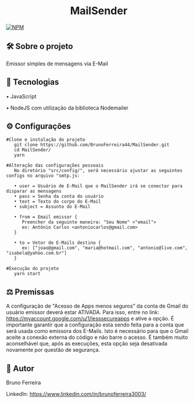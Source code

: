 <h1 align="center">MailSender</h1>

[![NPM](https://img.shields.io/npm/l/react)](https://github.com/BrunoFerreira44/MailSender/main/LICENSE)

## 🛠 Sobre o projeto

Emissor simples de mensagens via E-Mail

## 🚀 Tecnologias

• JavaScript

• NodeJS com utilização da biblioteca Nodemailer

## ⚙ Configurações

```
#Clone e instalação do projeto
   git clone https://github.com/BrunoFerreira44/MailSender.git
   cd MailSender/
   yarn

#Alteração das configurações pessoais
   No diretório "src/config/", será necessário ajustar as seguintes configs no arquivo "smtp.js:

   • user = Usuário de E-Mail que o MailSender irá se conectar para disparar as mensagens
   • pass = Senha da conta do usuário
   • text = Texto do corpo do E-Mail
   • subject = Assunto do E-Mail

   • from = Email emissor {
      Preencher da seguinte maneira: "Seu Nome" <"email">
      ex: Antônio Carlos <antoniocarlos@gmail.com>
   }

   • to = Vetor de E-Mails destino {
      ex: ["joao@gmail.com", "maria@hotmail.com", "antonio@live.com", "isabela@yahoo.com.br"]
   }

#Execução do projeto
   yarn start
```

## ⚖ Premissas

A configuração de "Acesso de Apps menos seguros" da conta de Gmail do usuário
emissor deverá estar ATIVADA. Para isso, entre no link:
https://myaccount.google.com/u/1/lesssecureapps e ative a opção. É importante
garantir que a configuração esta sendo feita para a conta que será usada como
emissora dos E-Mails. Isto é necessário para que o Gmail aceite a conexão
externa do código e não barre o acesso. É também muito aconselhável que, após as
execuções, esta opção seja desativada novamente por questão de segurança.

## 🙇‍ Autor

Bruno Ferreira

LinkedIn: https://www.linkedin.com/in/brunoferreira3003/
